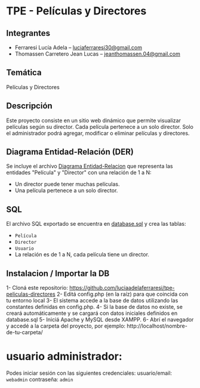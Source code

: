# TPE - Películas y Directores
## Integrantes
- Ferraresi Lucía Adela – luciaferraresi30@gmail.com
- Thomassen Carretero Jean Lucas – jeanthomassen.04@gmail.com

## Temática
Películas y Directores

## Descripción
Este proyecto consiste en un sitio web dinámico que permite visualizar películas según su director. 
Cada película pertenece a un solo director. Solo el administrador podrá agregar, modificar o eliminar películas y directores.

## Diagrama Entidad-Relación (DER)
Se incluye el archivo [Diagrama Entidad-Relacion](DER.jpeg) que representa las entidades "Película" y "Director" con una relación de 1 a N:
- Un director puede tener muchas películas.
- Una película pertenece a un solo director.

## SQL
El archivo SQL exportado se encuentra en [database.sql](database.sql) y crea las tablas:
- `Película`  
- `Director`
- `Usuario`
- La relación es de 1 a N, cada película tiene un director.

## Instalacion / Importar la DB
1- Cloná este repositorio: https://github.com/luciaadelaferraresi/tpe-peliculas-directores
2- Editá config.php (en la raíz) para que coincida con tu entorno local
3- El sistema accede a la base de datos utilizando las constantes definidas en config.php.
4- Si la base de datos no existe, se creará automáticamente y se cargará con datos iniciales definidos en database.sql
5- Iniciá Apache y MySQL desde XAMPP.
6- Abrí el navegador y accedé a la carpeta del proyecto, por ejemplo: http://localhost/nombre-de-tu-carpeta/

# usuario administrador:
Podes iniciar sesión con las siguientes credenciales:
usuario/email: `webadmin`
contraseña: `admin`